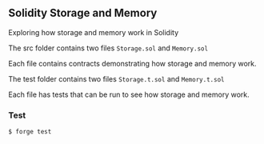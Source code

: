 ## Solidity Storage and Memory

Exploring how storage and memory work in Solidity

The src folder contains two files `Storage.sol` and `Memory.sol`

Each file contains contracts demonstrating how storage and memory work.

The test folder contains two files `Storage.t.sol` and `Memory.t.sol`

Each file has tests that can be run to see how storage and memory work.

### Test

```shell
$ forge test
```
